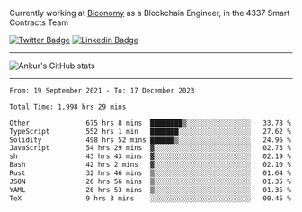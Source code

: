 Currently working at [Biconomy](https://biconomy.io/) as a Blockchain Engineer, in the 4337 Smart Contracts Team

 [![Twitter Badge](https://img.shields.io/badge/-@ankurdubey521-1ca0f1?style=flat-square&labelColor=1ca0f1&logo=twitter&logoColor=white&link=https://twitter.com/ankurdubey521)](https://twitter.com/ankurdubey521) [![Linkedin Badge](https://img.shields.io/badge/-ankurdubey521-blue?style=flat-square&logo=Linkedin&logoColor=white&link=https://www.linkedin.com/in/ankurdubey521/)](https://www.linkedin.com/in/ankurdubey521/)

<hr/>

![Ankur's GitHub stats](https://github-readme-stats.vercel.app/api?username=ankurdubey521&count_private=true&theme=radical)

<hr/>

<!--START_SECTION:waka-->

```txt
From: 19 September 2021 - To: 17 December 2023

Total Time: 1,998 hrs 29 mins

Other              675 hrs 8 mins  ████████▒░░░░░░░░░░░░░░░░   33.78 %
TypeScript         552 hrs 1 min   ███████░░░░░░░░░░░░░░░░░░   27.62 %
Solidity           498 hrs 52 mins ██████▒░░░░░░░░░░░░░░░░░░   24.96 %
JavaScript         54 hrs 29 mins  ▓░░░░░░░░░░░░░░░░░░░░░░░░   02.73 %
sh                 43 hrs 43 mins  ▓░░░░░░░░░░░░░░░░░░░░░░░░   02.19 %
Bash               42 hrs 2 mins   ▓░░░░░░░░░░░░░░░░░░░░░░░░   02.10 %
Rust               32 hrs 46 mins  ▒░░░░░░░░░░░░░░░░░░░░░░░░   01.64 %
JSON               26 hrs 56 mins  ▒░░░░░░░░░░░░░░░░░░░░░░░░   01.35 %
YAML               26 hrs 53 mins  ▒░░░░░░░░░░░░░░░░░░░░░░░░   01.35 %
TeX                9 hrs 3 mins    ░░░░░░░░░░░░░░░░░░░░░░░░░   00.45 %
```

<!--END_SECTION:waka-->
